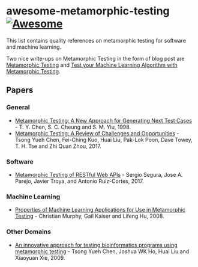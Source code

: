 # awesome-metamorphic-testing [![Awesome](https://awesome.re/badge.svg)](https://awesome.re)

This list contains quality references on metamorphic testing for software and machine learning. 

Two nice write-ups on Metamorphic Testing in the form of blog post are [Metamorphic Testing](https://www.hillelwayne.com/post/metamorphic-testing/) and [Test your Machine Learning Algorithm with Metamorphic Testing](https://medium.com/trustableai/testing-ai-with-metamorphic-testing-61d690001f5c).

## Papers

### General

- [Metamorphic Testing: A New Approach for Generating Next Test Cases](https://www.cse.ust.hk/~scc/publ/CS98-01-metamorphictesting.pdf) - T. Y. Chen, S. C. Cheung and S. M. Yiu, 1998.
- [Metamorphic Testing: A Review of Challenges and Opportunities](http://eprints.nottingham.ac.uk/51607/1/__MTChallOpporCSUR.accepted.20170922.pdf) - Tsong Yueh Chen, Fei-Ching Kuo, Huai Liu, Pak-Lok Poon, Dave Towey, T. H. Tse and Zhi Quan Zhou, 2017.

### Software

- [Metamorphic Testing of RESTful Web APIs](http://www.lsi.us.es/~segura/files/papers/segura17-tse.pdf) - Sergio Segura, Jose A. Parejo, Javier Troya, and Antonio Ruiz-Cortes, 2017.

### Machine Learning

- [Properties of Machine Learning Applications for Use in Metamorphic Testing](https://pdfs.semanticscholar.org/8b12/c5fd003efd52b798235d97a89a9c91dfd666.pdf) - Christian Murphy, Gail Kaiser and Lifeng Hu, 2008.

### Other Domains

 - [An innovative approach for testing bioinformatics programs using metamorphic testing](https://bmcbioinformatics.biomedcentral.com/articles/10.1186/1471-2105-10-24) - Tsong Yueh Chen, Joshua WK Ho, Huai Liu and Xiaoyuan Xie, 2009.
